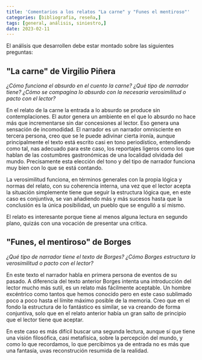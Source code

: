 ```yaml
---
title: 'Comentarios a los relatos "La carne" y "Funes el mentiroso"'
categories: [bibliografia, reseña,] 
tags: [general, análisis, siniestro,]
date: 2023-02-11
---
```


El análisis que desarrollen debe estar montado sobre las siguientes preguntas:

## "La carne" de Virgilio Piñera

*¿Cómo funciona el absurdo en el cuento la carne? ¿Qué tipo de narrador tiene? ¿Cómo se compagina lo absurdo con la necesaria verosimilitud o pacto con el lector?*

En el relato de la carne la entrada a lo absurdo se produce sin contemplaciones. El autor genera un ambiente en el que lo absurdo no hace más que incrementarse sin dar concesiones al lector. Eso genera una sensación de incomodidad. El narrador es un narrador omnisciente en tercera persona, creo que se le puede adivinar cierta ironía, aunque principalmente el texto está escrito casi en tono periodístico, entendiendo como tal, nas adecuado para este caso, los reportajes ligeros como los que hablan de las costumbres gastronómicas de una localidad olvidada del mundo. Precisamente esta elección del tono y del tipo de narrador funciona muy bien con lo que se está contando. 

La verosimilitud funciona, en términos generales con la propia lógica y normas del relato, con su coherencia interna, una vez que el lector acepta la situación simplemente tiene que seguir la estructura lógica que, en este caso es conjuntiva, se van añadiendo más y más sucesos hasta que la conclusión es la única posibilidad, un pueblo que se engulló a sí mismo. 

El relato es interesante porque tiene al menos alguna lectura en segundo plano, quizás con una vocación de presentar una crítica.


## "Funes, el mentiroso" de Borges

*¿Qué tipo de narrador tiene el texto de Borges? ¿Cómo Borges estructura la verosimilitud o pacto con el lector?*

En este texto el narrador habla en primera persona de eventos de su pasado. A diferencia del texto anterior Borges intenta una introducción del lector mucho más sutil, es un relato más fácilmente aceptable. Un hombre excéntrico como tantos que hemos conocido pero en este caso sublimado poco a poco hasta el límite máximo posible de la memoria. Creo que en el fondo la estructura de lo fantástico es similar, se va creando de forma conjuntiva, solo que en el relato anterior había un gran salto de principio que el lector tiene que aceptar. 

En este caso es más difícil buscar una segunda lectura, aunque sí que tiene una visión filosófica, casi metafísica, sobre la percepción del mundo, y como lo que recordamos, lo que percibimos ya de entrada no es más que una fantasía, uvas reconstrución resumida de la realidad.
